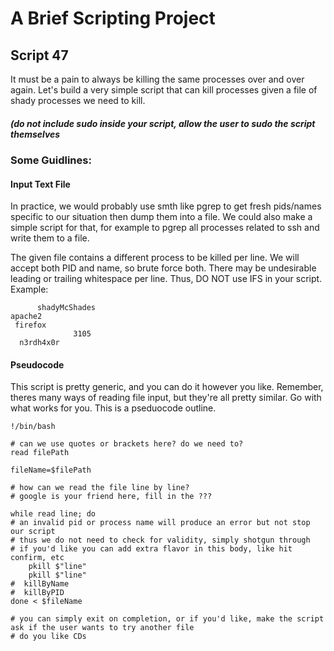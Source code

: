 # A Brief Scripting Project
## Script 47
It must be a pain to always be killing the same processes over and over again. Let's build a very simple script that can kill processes given a file of shady processes we need to kill.
##### (do not include sudo inside your script, allow the user to sudo the script themselves
### Some Guidlines:
#### Input Text File
In practice, we would probably use smth like pgrep to get fresh pids/names specific to our situation then dump them into a file. We could also make a simple script for that, for example to pgrep all processes related to ssh and write them to a file.

The given file contains a different process to be killed per line. We will accept both PID and name, so brute force both. There may be undesirable leading or trailing whitespace per line. Thus, DO NOT use IFS in your script.
Example: 
```
      shadyMcShades
apache2                      
 firefox
              3105
  n3rdh4x0r  
```
#### Pseudocode
This script is pretty generic, and you can do it however you like. Remember, theres many ways of reading file input, but they're all pretty similar. Go with what works for you. This is a pseduocode outline.

```
!/bin/bash

# can we use quotes or brackets here? do we need to?
read filePath

fileName=$filePath

# how can we read the file line by line?
# google is your friend here, fill in the ???

while read line; do
# an invalid pid or process name will produce an error but not stop our script
# thus we do not need to check for validity, simply shotgun through
# if you'd like you can add extra flavor in this body, like hit confirm, etc
    pkill $"line"
    pkill $"line"
#  killByName
#  killByPID
done < $fileName

# you can simply exit on completion, or if you'd like, make the script ask if the user wants to try another file
# do you like CDs
```
